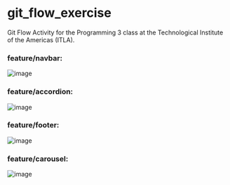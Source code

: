 # git_flow_exercise
Git Flow Activity for the Programming 3 class at the Technological Institute of the Americas (ITLA).

### feature/navbar:
![image](https://github.com/user-attachments/assets/302b829d-ea91-4c12-97d6-f9a91e4f65d7)

### feature/accordion:
![image](https://github.com/user-attachments/assets/14a71dbe-4fca-4a29-a71c-bf64b0c2a9b6)

### feature/footer:
![image](https://github.com/user-attachments/assets/50c12c64-cce2-4aca-9f55-c61b5ec4b842)

### feature/carousel:
![image](https://github.com/user-attachments/assets/3531eeda-b3bb-46f0-9c70-f47d165b1b57)
